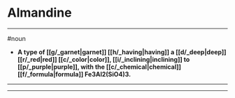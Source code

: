 # Almandine
---
#noun
- **A type of [[g/_garnet|garnet]] [[h/_having|having]] a [[d/_deep|deep]] [[r/_red|red]] [[c/_color|color]], [[i/_inclining|inclining]] to [[p/_purple|purple]], with the [[c/_chemical|chemical]] [[f/_formula|formula]] Fe3Al2(SiO4)3.**
---
---
